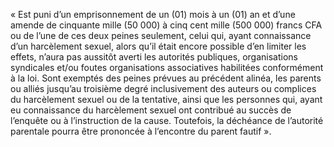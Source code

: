 « Est puni d’un emprisonnement de un (01) mois à un (01) an et d’une amende de cinquante mille (50 000) à cinq cent mille (500 000) francs CFA ou de l’une de ces deux peines seulement, celui qui, ayant connaissance d’un harcèlement sexuel, alors qu’il était encore possible d’en limiter les effets, n’aura pas aussitôt averti les autorités publiques, organisations syndicales et/ou foutes organisations associatives habilitées conformément à la loi.
Sont exemptés des peines prévues au précédent alinéa, les parents ou alliés jusqu’au troisième degré inclusivement des auteurs ou complices du harcèlement sexuel ou de la tentative, ainsi que les personnes qui, ayant eu connaissance du harcèlement sexuel ont contribué au succès de l’enquête ou à l’instruction de la cause.
Toutefois, la déchéance de l’autorité parentale pourra être prononcée à l’encontre du parent fautif ».